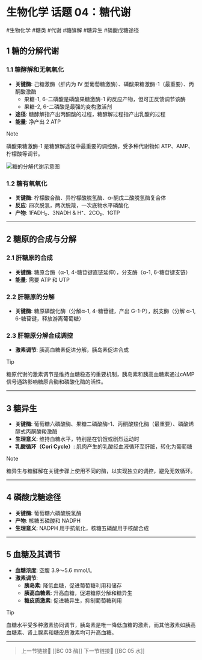 #  生物化学 话题 04：糖代谢
#生物化学 #糖类 #代谢 #糖酵解 #糖异生 #磷酸戊糖途径

## 1 糖的分解代谢

### 1.1 糖酵解和无氧氧化

- **关键酶**: 己糖激酶（肝内为 IV 型葡萄糖激酶）、磷酸果糖激酶-1（最重要）、丙酮酸激酶
    - 果糖-1, 6-二磷酸是磷酸果糖激酶-1 的反应产物，但可正反馈调节该酶
    - 果糖-2, 6-二磷酸是最强的变构激活剂
- **途径**: 糖酵解指产出丙酮酸的过程，糖酵解过程指产出乳酸的过程
- **能量**: 净产出 2 ATP

> [!NOTE]  
> 磷酸果糖激酶-1 是糖酵解途径中最重要的调控酶，受多种代谢物如 ATP、AMP、柠檬酸等调节。

![糖的分解代谢示意图](https://api2.mubu.com/v3/document_image/9eeaf8e8-0b9b-4144-b404-6be28b611a7a.jpg)

### 1.2 糖有氧氧化

- **关键酶**: 柠檬酸合酶、异柠檬酸脱氢酶、α-酮戊二酸脱氢酶复合体
- **反应**: 四次脱氢，两次脱羧，一次底物水平磷酸化
- **产物**: 1FADH₂、3NADH & H⁺、2CO₂、1GTP

---

## 2 糖原的合成与分解

### 2.1 肝糖原的合成

- **关键酶**: 糖原合酶（α-1, 4-糖苷键直链延伸），分支酶（α-1, 6-糖苷键支链）
- **能量**: 需要 ATP 和 UTP

### 2.2 肝糖原的分解

- **关键酶**: 糖原磷酸化酶（分解α-1, 4-糖苷键，产出 G-1-P），脱支酶（分解 α-1, 6-糖苷键，释放游离葡萄糖）

### 2.3 肝糖原分解合成调控

- **激素调节**: 胰高血糖素促进分解，胰岛素促进合成

> [!TIP]  
> 糖原代谢的激素调节是维持血糖稳态的重要机制，胰岛素和胰高血糖素通过cAMP信号通路影响糖原合酶和磷酸化酶的活性。

---

## 3 糖异生

- **关键酶**: 葡萄糖六磷酸酶、果糖二磷酸酶-1、丙酮酸羧化酶（最重要）、磷酸烯醇式丙酮酸羧激酶
- **生理意义**: 维持血糖水平，特别是在饥饿或剧烈运动时
- **乳酸循环（Cori Cycle）**: 肌肉产生的乳酸经血液循环至肝脏，转化为葡萄糖

> [!NOTE]  
> 糖异生与糖酵解在关键步骤上使用不同的酶，以实现独立的调控，避免无效循环。

---

## 4 磷酸戊糖途径

- **关键酶**: 葡萄糖六磷酸脱氢酶
- **产物**: 核糖五磷酸和 NADPH
- **生理意义**: NADPH 用于抗氧化，核糖五磷酸用于核酸合成

---

## 5 血糖及其调节

- **血糖浓度**: 空腹 3.9～5.6 mmol/L
- **激素调节**:
    - **胰岛素**: 降低血糖，促进葡萄糖利用和储存
    - **胰高血糖素**: 升高血糖，促进糖原分解和糖异生
    - **糖皮质激素**: 促进糖异生，抑制葡萄糖利用

> [!TIP]  
> 血糖水平受多种激素协同调节，胰岛素是唯一降低血糖的激素，而其他激素如胰高血糖素、肾上腺素和糖皮质激素均可升高血糖。

---

> 上一节链接🔗 [[BC 03 酶]]
> 下一节链接🔗 [[BC 05 水]]
